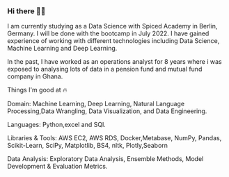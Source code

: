 ### Hi there 👋🏻

I am currently studying as a Data Science with Spiced Academy in Berlin, Germany. I will be done with the bootcamp in July 2022. I have gained experience of working with different technologies including Data Science, Machine Learning and Deep Learning.

In the past, I have worked as an operations analyst for 8 years where i was exposed to analysing lots of data in a pension fund and mutual fund company in Ghana.

Things I'm good at 🔥

Domain: Machine Learning, Deep Learning, Natural Language Processing,Data Wrangling, Data Visualization, and Data Engineering.

Languages: Python,excel and SQl.

Libraries & Tools: AWS EC2, AWS RDS, Docker,Metabase, NumPy, Pandas, Scikit-Learn, SciPy, Matplotlib, BS4, nltk, Plotly,Seaborn

Data Analysis: Exploratory Data Analysis, Ensemble Methods, Model Development & Evaluation Metrics.
